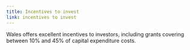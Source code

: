 ```yaml
---
title: Incentives to invest
link: incentives to invest
---
```

Wales offers excellent incentives to investors, including grants covering between 10% and 45% of capital expenditure costs.